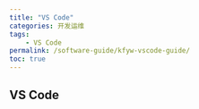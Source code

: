 ```yaml
---
title: "VS Code"
categories: 开发运维
tags:
    - VS Code
permalink: /software-guide/kfyw-vscode-guide/
toc: true
---
```


## VS Code


